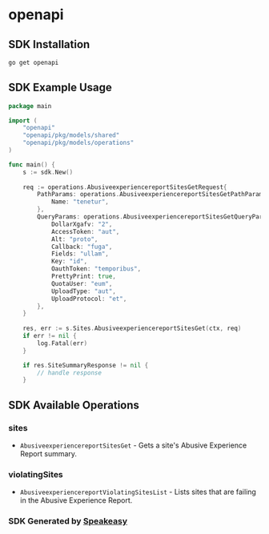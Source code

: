 # openapi

<!-- Start SDK Installation -->
## SDK Installation

```bash
go get openapi
```
<!-- End SDK Installation -->

## SDK Example Usage
<!-- Start SDK Example Usage -->
```go
package main

import (
    "openapi"
    "openapi/pkg/models/shared"
    "openapi/pkg/models/operations"
)

func main() {
    s := sdk.New()
    
    req := operations.AbusiveexperiencereportSitesGetRequest{
        PathParams: operations.AbusiveexperiencereportSitesGetPathParams{
            Name: "tenetur",
        },
        QueryParams: operations.AbusiveexperiencereportSitesGetQueryParams{
            DollarXgafv: "2",
            AccessToken: "aut",
            Alt: "proto",
            Callback: "fuga",
            Fields: "ullam",
            Key: "id",
            OauthToken: "temporibus",
            PrettyPrint: true,
            QuotaUser: "eum",
            UploadType: "aut",
            UploadProtocol: "et",
        },
    }
    
    res, err := s.Sites.AbusiveexperiencereportSitesGet(ctx, req)
    if err != nil {
        log.Fatal(err)
    }

    if res.SiteSummaryResponse != nil {
        // handle response
    }
```
<!-- End SDK Example Usage -->

<!-- Start SDK Available Operations -->
## SDK Available Operations

### sites

* `AbusiveexperiencereportSitesGet` - Gets a site's Abusive Experience Report summary.

### violatingSites

* `AbusiveexperiencereportViolatingSitesList` - Lists sites that are failing in the Abusive Experience Report.

<!-- End SDK Available Operations -->

### SDK Generated by [Speakeasy](https://docs.speakeasyapi.dev/docs/using-speakeasy/client-sdks)
